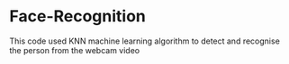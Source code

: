 # Face-Recognition
This code used KNN machine learning algorithm to detect and recognise the person from the webcam video
